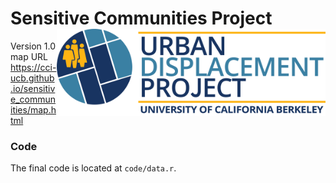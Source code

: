# Sensitive Communities Project <a href='https://http://sensitivecommunities.org/'><img src='docs/images/UDP Logo.png' align="right" height="138.5" /></a>

Version 1.0 map URL
https://cci-ucb.github.io/sensitive_communities/map.html

### Code

The final code is located at `code/data.r`.

